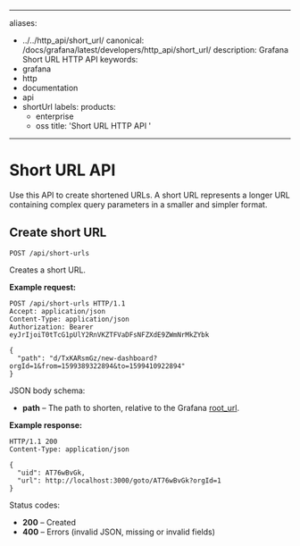-----

aliases:

- ../../http\_api/short\_url/
  canonical: /docs/grafana/latest/developers/http\_api/short\_url/
  description: Grafana Short URL HTTP API
  keywords:
- grafana
- http
- documentation
- api
- shortUrl
  labels:
  products:
  - enterprise
  - oss
    title: 'Short URL HTTP API '

-----

# Short URL API

Use this API to create shortened URLs. A short URL represents a longer URL containing complex query parameters in a smaller and simpler format.

## Create short URL

`POST /api/short-urls`

Creates a short URL.

**Example request:**

``` http
POST /api/short-urls HTTP/1.1
Accept: application/json
Content-Type: application/json
Authorization: Bearer eyJrIjoiT0tTcG1pUlY2RnVKZTFVaDFsNFZXdE9ZWmNrMkZYbk

{
  "path": "d/TxKARsmGz/new-dashboard?orgId=1&from=1599389322894&to=1599410922894"
}
```

JSON body schema:

- **path** – The path to shorten, relative to the Grafana [root\_url](/docs/grafana/latest/setup-grafana/configure-grafana/#root_url).

**Example response:**

``` http
HTTP/1.1 200
Content-Type: application/json

{
  "uid": AT76wBvGk,
  "url": http://localhost:3000/goto/AT76wBvGk?orgId=1
}

```

Status codes:

- **200** – Created
- **400** – Errors (invalid JSON, missing or invalid fields)
